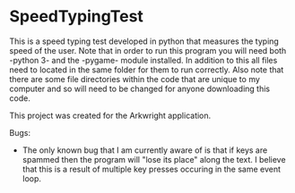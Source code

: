 # SpeedTypingTest
This is a speed typing test developed in python that measures the typing speed of the user. Note that in order to run this program you will need both -python 3- and the -pygame- module installed. In addition to this all files need to located in the same folder for them to run correctly.
Also note that there are some file directories within the code that are unique to my computer and so will need to be changed for anyone downloading this code.

This project was created for the Arkwright application.

Bugs:
- The only known bug that I am currently aware of is that if keys are spammed then the program will "lose its place" along the text.
I believe that this is a result of multiple key presses occuring in the same event loop.
